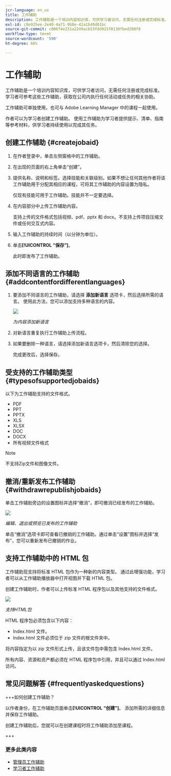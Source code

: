 ```yaml
---
jcr-language: en_us
title: 工作辅助
description: 工作辅助是一个培训内容知识库，可供学习者访问，无需任何注册或完成标准。 学习者可参考这些工作辅助，获取在公司内执行任何活动或任务的相关协助。
exl-id: c8e925ee-2e40-4a71-9b8e-42a1b49d01bc
source-git-commit: c006f4e231a2249acb53fdd915f0130fbed200f8
workflow-type: tm+mt
source-wordcount: '590'
ht-degree: 66%

---
```


# 工作辅助

工作辅助是一个培训内容知识库，可供学习者访问，无需任何注册或完成标准。 学习者可参考这些工作辅助，获取在公司内执行任何活动或任务的相关协助。

工作辅助可单独使用，也可与 Adobe Learning Manager 中的课程一起使用。

作者可以为学习者创建工作辅助。 使用工作辅助为学习者提供提示、清单、指南等参考材料，供学习者持续使用以完成其任务。

## 创建工作辅助 {#createjobaid}

1. 在作者登录中，单击左侧窗格中的工作辅助。
1. 在出现的页面的右上角单击“创建”。
1. 提供名称、说明和标签。选择技能和关联级别。如果不想让任何其他作者将该工作辅助用于分配其相应的课程，可将其工作辅助的内容设置为隐私。

   仅现有技能可用于工作辅助。技能并不一定要选择。

1. 在内容部分中上传工作辅助内容。

   支持上传的文件格式包括视频、pdf、pptx 和 docx。不支持上传项目压缩文件或任何交互式内容。

1. 输入工作辅助的持续时间（以分钟为单位）。
1. 单击&#x200B;**[!UICONTROL “保存”]**。

   此时即发布了工作辅助。

## 添加不同语言的工作辅助 {#addcontentfordifferentlanguages}

1. 要添加不同语言的工作辅助，请选择 **添加新语言** 选项卡，然后选择所需的语言。 使用此方法，您可以添加支持多种语言的内容。

   ![](assets/add-new-languagetab.png)

   *为内容添加新语言*

1. 对新语言重复执行工作辅助上传流程。
1. 如果要删除一种语言，请选择添加新语言选项卡，然后清除您的选择。

   完成更改后，选择保存。

## 受支持的工作辅助类型 {#typesofsupportedjobaids}

以下为工作辅助支持的文件格式。

* PDF
* PPT
* PPTX
* XLS
* XLSX
* DOC
* DOCX
* 所有视频文件格式

>[!NOTE]
>
>不支持Zip文件和图像文件。

## 撤消/重新发布工作辅助 {#withdrawrepublishjobaids}

单击工作辅助旁边的设置图标并选择“撤消”，即可撤消已经发布的工作辅助。

![](assets/job-aid-withdraw.png)

*编辑、退出或预览已发布的工作辅助*

单击“撤消”选项卡即可查看已撤销的工作辅助。通过单击“设置”图标并选择“发布”，您可以重新发布已撤销的作业。

## 支持工作辅助中的 HTML 包

工作辅助现支持将标准 HTML 包作为一种新的内容类型。 通过此增强功能，学习者可以从工作辅助播放器中打开视图并下载 HTML 包。

创建工作辅助时，作者可以上传标准 HTML 程序包以及其他支持的文件格式。

![](assets/html-job-aid.png)

*支持HTML包*

HTML 程序包必须包含以下内容：

* Index.html 文件。
* Index.html 文件必须位于 zip 文件的根文件夹中。

将内容指定为以 zip 文件形式上传，且该文件包中需包含 Index.html 文件。

所有内容、资源和资产都必须在 HTML 程序包中引用，并且可以通过 Index.html 访问。

## 常见问题解答 {#frequentlyaskedquestions}

+++如何创建工作辅助？

以作者身份，在工作辅助页面单击&#x200B;**[!UICONTROL “创建”]**。 添加所需的详细信息并保存工作辅助。

创建工作辅助后，您就可以在创建课程时将工作辅助添加至课程。

+++

### 更多此类内容

* [管理员工作辅助](../../administrators/feature-summary/job-aids.md)
* [学习者工作辅助](../../learners/feature-summary/job-aids.md)
